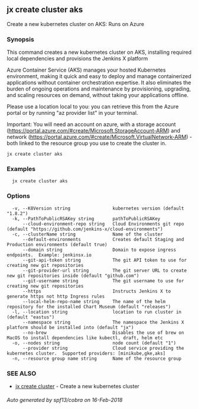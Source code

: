 ## jx create cluster aks

Create a new kubernetes cluster on AKS: Runs on Azure

### Synopsis


This command creates a new kubernetes cluster on AKS, installing required local dependencies and provisions the Jenkins X platform 

Azure Container Service (AKS) manages your hosted Kubernetes environment, making it quick and easy to deploy and manage containerized applications without container orchestration expertise. It also eliminates the burden of ongoing operations and maintenance by provisioning, upgrading, and scaling resources on demand, without taking your applications offline. 

Please use a location local to you: you can retrieve this from the Azure portal or by running "az provider list" in your terminal. 

Important: You will need an account on azure, with a storage account (https://portal.azure.com/#create/Microsoft.StorageAccount-ARM) and network (https://portal.azure.com/#create/Microsoft.VirtualNetwork-ARM) - both linked to the resource group you use to create the cluster in.

```
jx create cluster aks
```

### Examples

```
  jx create cluster aks
```

### Options

```
  -v, --K8Version string                kubernetes version (default "1.8.2")
  -k, --PathToPublicRSAKey string       pathToPublicRSAKey
      --cloud-environment-repo string   Cloud Environments git repo (default "https://github.com/jenkins-x/cloud-environments")
  -c, --clusterName string              Name of the cluster
      --default-environments            Creates default Staging and Production environments (default true)
      --domain string                   Domain to expose ingress endpoints.  Example: jenkinsx.io
      --git-api-token string            The git API token to use for creating new git repositories
      --git-provider-url string         The git server URL to create new git repositories inside (default "github.com")
      --git-username string             The git username to use for creating new git repositories
      --https                           Instructs Jenkins X to generate https not http Ingress rules
      --local-helm-repo-name string     The name of the helm repository for the installed Chart Museum (default "releases")
  -l, --location string                 location to run cluster in (default "eastus")
      --namespace string                The namespace the Jenkins X platform should be installed into (default "jx")
      --no-brew                         Disables the use of brew on MacOS to install dependencies like kubectl, draft, helm etc
  -o, --nodes string                    node count (default "1")
      --provider string                 Cloud service providing the kubernetes cluster.  Supported providers: [minikube,gke,aks]
  -n, --resource group name string      Name of the resource group
```

### SEE ALSO
* [jx create cluster](jx_create_cluster.md)	 - Create a new kubernetes cluster

###### Auto generated by spf13/cobra on 16-Feb-2018
